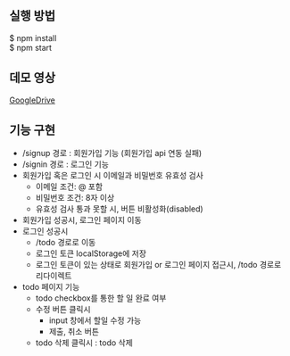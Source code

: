 ## 실행 방법
$ npm install   
$ npm start

## 데모 영상
[GoogleDrive](https://drive.google.com/file/d/1PWewrhCCmxQc7v1WNnNmCcd3FqaSq6DB/view?usp=sharing)

## 기능 구현
* /signup 경로 : 회원가입 기능 (회원가입 api 연동 실패)
* /signin 경로 : 로그인 기능 
* 회원가입 혹은 로그인 시 이메일과 비밀번호 유효성 검사   
  * 이메일 조건: @ 포함
  * 비밀번호 조건: 8자 이상
  * 유효성 검사 통과 못할 시, 버튼 비활성화(disabled)
* 회원가입 성공시, 로그인 페이지 이동
* 로그인 성공시
  * /todo 경로로 이동
  * 로그인 토큰 localStorage에 저장
  * 로그인 토큰이 있는 상태로 회원가입 or 로그인 페이지 접근시, /todo 경로로 리다이렉트
* todo 페이지 기능
  * todo checkbox를 통한 할 일 완료 여부
  * 수정 버튼 클릭시
    * input 창에서 할일 수정 가능
    * 제출, 취소 버튼
  * todo 삭제 클릭시 : todo 삭제
